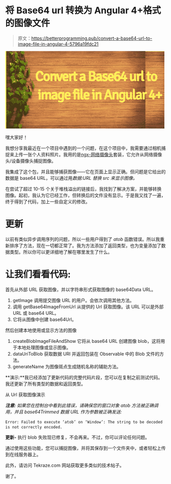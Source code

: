# 将 Base64 url 转换为 Angular 4+格式的图像文件

> 原文：<https://betterprogramming.pub/convert-a-base64-url-to-image-file-in-angular-4-5796a19fdc21>

![](img/3164afcb0f2b6608d81edf3363774349.png)

嘿大家好！

我想分享我最近在一个项目中遇到的一个问题，在这个项目中，我需要通过相机捕捉来上传一张个人资料照片。我用的是[ngx-网络摄像头](https://basst314.github.io/ngx-webcam/)套装，它允许从网络摄像头/设备摄像头捕捉图像。

我集成了这个包，并且能够捕获图像——它在页面上显示正确。但问题是它给出的数据是 base64 URL，可以通过用*数据:URL 替换 *src* 来显示图像。*

在尝试了超过 10-15 个关于堆栈溢出的链接后，我找到了解决方案，并能够转换图像。起初，我认为它已经工作，但转换后的文件没有显示。于是我又找了一遍，终于得到了代码，加上一些自定义的修改。

# **更新**

以前有类似异步调用序列的问题，所以一些用户得到了 *atob* 函数错误。所以我重新排序了方法，现在一切都正常了。我为方法添加了返回类型，也为变量添加了数据类型。所以你可以更详细地了解在哪里发生了什么。

# 让我们看看代码:

首先从外部 URL 获取图像，并以字符串形式获取图像的 base64Data URL。

1.  getImage
    调用提交图像 URL 的用户。会依次调用其他方法。
2.  调用 getBase64ImageFromUrl
    从提供的 Url 获取图像。该 URL 可以是外部 URL 或 base64 URL。
3.  它将从图像中创建 base64Url。

然后创建本地使用或显示方法的图像

1.  createBlobImageFileAndShow
    它将从 base64 URL 创建图像 blob，这将用于本地处理图像或显示图像。
2.  dataUriToBlob
    获取数据 URI 并返回包装在 Observable 中的 Blob 文件的方法。
3.  generateName
    为图像斑点生成随机名称的辅助方法。

**演示:**我已经添加了更新代码的完整代码片段，您可以在复制之前测试代码。我还更新了所有类型的数据和返回类型。

从 Url 获取图像演示

***注意:*** *如果您在控制台中看到此错误，请确保您的窗口对象 atob 方法被正确调用，并且 base64Trimmed 数据 URL 作为参数被正确发送:*

```
Error: Failed to execute ‘atob’ on ‘Window’: The string to be decoded is not correctly encoded.
```

**更新-** 执行 blob 失败现已修复，不会再来。不过，你可以评论任何问题。

通过使用这些功能，您可以捕捉图像，并将其保存到一个文件夹中，或者轻松上传到在线服务器上。

此外，请访问 Tekraze.com 网站获取更多类似的技术帖子。

谢了。